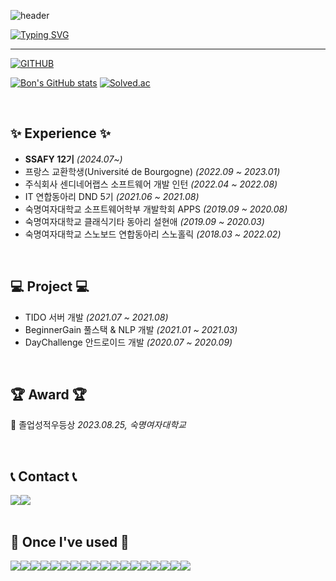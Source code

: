 ![header](https://capsule-render.vercel.app/api?type=shark&color=timeGradient&text=&animation=twinkling&height=70)

[![Typing SVG](https://readme-typing-svg.demolab.com?font=Alkatra&weight=500&size=45&duration=4000&pause=3&color=ff889a&center=false&vCenter=false&multiline=true&repeat=true&width=1000&height=100&lines=Welcome+to+Bon's+GitHub!😁)](https://git.io/typing-svg)
 
<div align="left">
 
 ---
     
[![GITHUB](https://hits.seeyoufarm.com/api/count/incr/badge.svg?url=https%3A%2F%2Fgithub.com%2Fl3olvy%2Fhit-counter&count_bg=%23ff889a&title_bg=%23555555&icon=github.svg&icon_color=%23ff889a&title=GITHUB&edge_flat=false)](https://github.com/l3olvy)


<!-- [![l3olvy's languages](https://github-readme-stats.vercel.app/api/top-langs/?username=l3olvy&layout=compact&theme=nord&hide_border=true&langs_count=10)](https://github.com/l3olvy/github-readme-stats) -->

[![Bon's GitHub stats](https://github-readme-stats.vercel.app/api?username=l3olvy&theme=onedark&hide_border=true&count_private=true)](https://github.com/l3olvy/github-readme-stats) [![Solved.ac](http://mazassumnida.wtf/api/v2/generate_badge?boj=qhsl99)](https://solved.ac/qhsl99)
 
<br>

## ✨ Experience ✨
- **SSAFY 12기** _(2024.07~)_
- 프랑스 교환학생(Université de Bourgogne) _(2022.09 ~ 2023.01)_
- 주식회사 센디네어랩스 소프트웨어 개발 인턴 _(2022.04 ~ 2022.08)_
- IT 연합동아리 DND 5기 _(2021.06 ~ 2021.08)_
- 숙명여자대학교 소프트웨어학부 개발학회 APPS _(2019.09 ~ 2020.08)_
- 숙명여자대학교 클래식기타 동아리 설현애 _(2019.09 ~ 2020.03)_
- 숙명여자대학교 스노보드 연합동아리 스노홀릭 _(2018.03 ~ 2022.02)_

<br>

## 💻 Project 💻
- TIDO 서버 개발 _(2021.07 ~ 2021.08)_
- BeginnerGain 풀스택 & NLP 개발 _(2021.01 ~ 2021.03)_
- DayChallenge 안드로이드 개발 _(2020.07 ~ 2020.09)_

<br>

## 🏆 Award 🏆

🏅 졸업성적우등상 *2023.08.25, 숙명여자대학교*

<br>
 
## 📞 Contact 📞
<div style="display:flex; flex-direction:row;">
    <a href="https://www.instagram.com/l3olvy/">
        <img src="https://img.shields.io/badge/Instagram-E4405F?style=for-the-badge&logo=Instagram&logoColor=white"> 
    </a>
    <a href="mailto:qhsl0615@naver.com">
        <img src="https://img.shields.io/badge/Naver-03C75A?style=for-the-badge&logo=naver&logoColor=white"> 
    </a>
</div><br>
    
## 🔨 Once I've used 🔨
<div style="display:flex; flex-direction:row;">
    <img src="https://img.shields.io/badge/oracle-F80000?style=for-the-badge&logo=oracle&logoColor=white"> 
    <img src="https://img.shields.io/badge/mysql-4479A1?style=for-the-badge&logo=mysql&logoColor=white"> 
    <br>
    <img src="https://img.shields.io/badge/Amazon AWS-232F3E?style=for-the-badge&logo=amazon aws&logoColor=white"> 
    <img src="https://img.shields.io/badge/Amazon EC2-FF9900?style=for-the-badge&logo=amazon ec2&logoColor=white"> 
    <img src="https://img.shields.io/badge/Amazon RDS-527FFF?style=for-the-badge&logo=amazon rds&logoColor=white">
    <img src="https://img.shields.io/badge/Amazon S3-569A31?style=for-the-badge&logo=amazon s3&logoColor=white">
    <br>
    <img src="https://img.shields.io/badge/html5-E34F26?style=flat-square&logo=html5&logoColor=white"> 
    <img src="https://img.shields.io/badge/css-1572B6?style=flat-square&logo=css3&logoColor=white"> 
    <img src="https://img.shields.io/badge/javascript-F7DF1E?style=flat-square&logo=javascript&logoColor=black"> 
    <img src="https://img.shields.io/badge/Tailwind Css-06B6D4?style=flat-square&logo=tailwindcss&logoColor=white">
    <img src="https://img.shields.io/badge/React-61DAFB?style=flat-square&logo=react&logoColor=white">
    <img src="https://img.shields.io/badge/Vue.js-4FC08D?style=flat-square&logo=vue.js&logoColor=white">
    <img src="https://img.shields.io/badge/Node.js-5FA04E?style=flat-square&logo=node.js&logoColor=black">
    <br>
    <img src="https://img.shields.io/badge/java-007396?style=for-the-badge&logo=java&logoColor=white">
    <img src="https://img.shields.io/badge/Dart-0175C2?style=for-the-badge&logo=dart&logoColor=white">
    <img src="https://img.shields.io/badge/Andoid Studio-3DDC84?style=flat-square&logo=android studio&logoColor=white">
    <img src="https://img.shields.io/badge/Flutter-02569B?style=flat-square&logo=flutter&logoColor=white">
    <img src="https://img.shields.io/badge/Python-3776AB?style=flat-square&logo=python&logoColor=white"> 
    <br>
</div><br>
</div>
